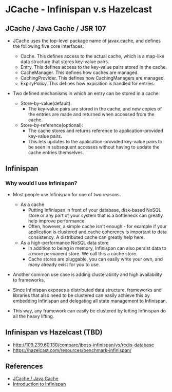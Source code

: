 # JCache - Infinispan v.s Hazelcast

## JCache / Java Cache / JSR 107
* JCache uses the top-level package name of javax.cache, and defines the following five core interfaces:
    * Cache. This defines access to the actual cache, which is a map-like data structure that stores key-value pairs.
    * Entry. This defines access to the key-value pairs stored in the cache.
    * CacheManager. This defines how caches are managed.
    * CachingProvider. This defines how CachingManagers are managed.
    * ExpiryPolicy. This defines how expiration is handled for entries.

* Two defined mechanisms in which an entry can be stored in a cache.
    * Store-by-value(default): 
        * The key-value pairs are stored in the cache, and new copies of the entries are made and returned when accessed from the cache. 
    * Store-by-reference(optional): 
        * The cache stores and returns reference to application-provided key-value pairs. 
        * This lets updates to the application-provided key-value pairs to be seen in subsequent accesses without having to update the cache entries themselves.
        
## Infinispan

### Why would I use Infinispan?
* Most people use Infinispan for one of two reasons.
    * As a cache
        * Putting Infinispan in front of your database, disk-based NoSQL store or any part of your system that is a bottleneck can greatly help improve performance. 
        * Often, however, a simple cache isn't enough - for example if your application is clustered and cache coherency is important to data consistency. A distributed cache can greatly help here.
    * As a high-performance NoSQL data store
        * In addition to being in memory, Infinispan can also persist data to a more permanent store. We call this a cache store. 
        * Cache stores are pluggable, you can easily write your own, and many already exist for you to use.

* Another common use case is adding clusterability and high availability to frameworks. 
* Since Infinispan exposes a distributed data structure, frameworks and libraries that also need to be clustered can easily achieve this by embedding Infinispan and delegating all state management to Infinispan. 
* This way, any framework can easily be clustered by letting Infinispan do all the heavy lifting.

## Infinispan vs Hazelcast (TBD)
* http://109.239.60.130/compare/jboss-infinispan/vs/redis-database
* https://hazelcast.com/resources/benchmark-infinispan/

## References
* [JCache / Java Cache](https://hazelcast.com/glossary/jcache-java-cache/)
* [Introduction to Infinispan](https://infinispan.org/about/)
